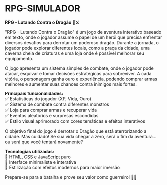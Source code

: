 # RPG-SIMULADOR

<strong>RPG - Lutando Contra o Dragão 🐉⚔️</strong><br>

"RPG - Lutando Contra o Dragão" é um jogo de aventura interativo baseado em texto, onde o jogador assume o papel de um herói que precisa enfrentar diversos desafios para derrotar um poderoso dragão. Durante a jornada, o jogador pode explorar diferentes locais, como a praça da cidade, uma caverna cheia de criaturas e uma loja onde é possível melhorar seu equipamento.

O jogo apresenta um sistema simples de combate, onde o jogador pode atacar, esquivar e tomar decisões estratégicas para sobreviver. A cada vitória, o personagem ganha ouro e experiência, podendo comprar armas melhores e aumentar suas chances contra inimigos mais fortes.

<strong>Principais funcionalidades:</strong><br>
✅ Estatísticas do jogador (XP, Vida, Ouro)<br>
✅ Sistema de combate contra diferentes monstros<br>
✅ Loja para comprar armas e recuperar vida<br>
✅ Eventos aleatórios e surpresas escondidas<br>
✅ Estilo visual aprimorado com cores temáticas e efeitos interativos<br>

O objetivo final do jogo é derrotar o Dragão que está aterrorizando a cidade. Mas cuidado! Se sua vida chegar a zero, será o fim da aventura... ou será que você tentará novamente?<br>

<strong>Tecnologias utilizadas:<br></strong>
🔹 HTML, CSS e JavaScript puro<br>
🔹 Interface minimalista e interativa<br>
🔹 Estilização com efeitos modernos para maior imersão<br>

Prepare-se para a batalha e prove seu valor como guerreiro! 🏹🔥
